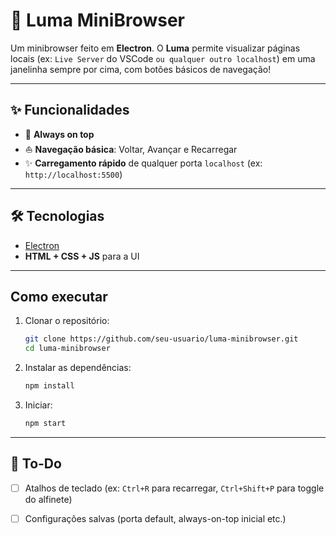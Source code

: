 
# 🌙 Luma MiniBrowser

Um minibrowser feito em **Electron**.
O **Luma** permite visualizar páginas locais (ex: `Live Server` do VSCode `ou qualquer outro localhost`) em uma janelinha sempre por cima,
com botões básicos de navegação!

---

## ✨ Funcionalidades

- 📌 **Always on top**
- ⛵ **Navegação básica**: Voltar, Avançar e Recarregar  
- ✨ **Carregamento rápido** de qualquer porta `localhost` (ex: `http://localhost:5500`)
  
---

## 🛠️ Tecnologias

- [Electron](https://www.electronjs.org/)
- **HTML + CSS + JS** para a UI
---

## Como executar

1. Clonar o repositório:
   ```bash
   git clone https://github.com/seu-usuario/luma-minibrowser.git
   cd luma-minibrowser
   ```
2. Instalar as dependências:

   ```bash
   npm install
   ```

3. Iniciar:

   ```bash
   npm start
   ```

---

## 📝 To-Do

* [ ] Atalhos de teclado (ex: `Ctrl+R` para recarregar, `Ctrl+Shift+P` para toggle do alfinete)
* [ ] Configurações salvas (porta default, always-on-top inicial etc.)

